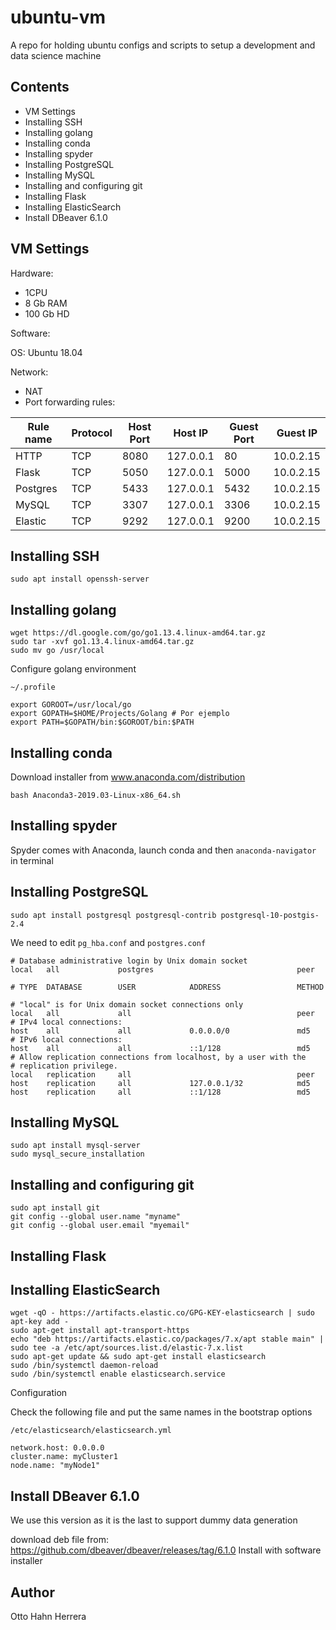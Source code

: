 # ubuntu-vm

A repo for holding ubuntu configs and scripts to setup a development and data science machine

## Contents

- VM Settings
- Installing SSH
- Installing golang
- Installing conda
- Installing spyder
- Installing PostgreSQL
- Installing MySQL
- Installing and configuring git
- Installing Flask
- Installing ElasticSearch
- Install DBeaver 6.1.0

## VM Settings

Hardware:

- 1CPU
- 8 Gb RAM
- 100 Gb HD

Software:

OS: Ubuntu 18.04

Network:

- NAT
- Port forwarding rules:

Rule name | Protocol | Host Port | Host IP | Guest Port | Guest IP
----------|----------|-----------|---------|------------|---------
HTTP      | TCP      | 8080      | 127.0.0.1 | 80       | 10.0.2.15
Flask     | TCP      | 5050      | 127.0.0.1 | 5000     | 10.0.2.15
Postgres  | TCP      | 5433      | 127.0.0.1 | 5432     | 10.0.2.15    
MySQL     | TCP      | 3307      | 127.0.0.1 | 3306     | 10.0.2.15
Elastic   | TCP      | 9292      | 127.0.0.1 | 9200     | 10.0.2.15

## Installing SSH

```
sudo apt install openssh-server
```

## Installing golang

```
wget https://dl.google.com/go/go1.13.4.linux-amd64.tar.gz
sudo tar -xvf go1.13.4.linux-amd64.tar.gz
sudo mv go /usr/local
```
Configure golang environment

```
~/.profile

export GOROOT=/usr/local/go
export GOPATH=$HOME/Projects/Golang # Por ejemplo
export PATH=$GOPATH/bin:$GOROOT/bin:$PATH
```


## Installing conda

Download installer from www.anaconda.com/distribution

```
bash Anaconda3-2019.03-Linux-x86_64.sh
```

## Installing spyder

Spyder comes with Anaconda, launch conda and then `anaconda-navigator` in terminal

## Installing PostgreSQL

```
sudo apt install postgresql postgresql-contrib postgresql-10-postgis-2.4
```
We need to edit `pg_hba.conf` and `postgres.conf`

```
# Database administrative login by Unix domain socket
local   all             postgres                                peer

# TYPE  DATABASE        USER            ADDRESS                 METHOD

# "local" is for Unix domain socket connections only
local   all             all                                     peer
# IPv4 local connections:
host    all             all             0.0.0.0/0               md5
# IPv6 local connections:
host    all             all             ::1/128                 md5
# Allow replication connections from localhost, by a user with the
# replication privilege.
local   replication     all                                     peer
host    replication     all             127.0.0.1/32            md5
host    replication     all             ::1/128                 md5
```

## Installing MySQL

```
sudo apt install mysql-server
sudo mysql_secure_installation
```

## Installing and configuring git

```
sudo apt install git
git config --global user.name "myname"
git config --global user.email "myemail"
```

## Installing Flask

## Installing ElasticSearch

```
wget -qO - https://artifacts.elastic.co/GPG-KEY-elasticsearch | sudo apt-key add -
sudo apt-get install apt-transport-https
echo "deb https://artifacts.elastic.co/packages/7.x/apt stable main" | sudo tee -a /etc/apt/sources.list.d/elastic-7.x.list
sudo apt-get update && sudo apt-get install elasticsearch
sudo /bin/systemctl daemon-reload
sudo /bin/systemctl enable elasticsearch.service
```

Configuration

Check the following file and put the same names in the bootstrap options

```
/etc/elasticsearch/elasticsearch.yml

network.host: 0.0.0.0
cluster.name: myCluster1
node.name: "myNode1"
```

## Install DBeaver 6.1.0

We use this version as it is the last to support dummy data generation

download deb file from: https://github.com/dbeaver/dbeaver/releases/tag/6.1.0
Install with software installer

## Author

Otto Hahn Herrera
